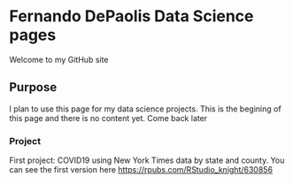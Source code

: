 # Fernando DePaolis Data Science pages
Welcome to my GitHub site


## Purpose
I plan to use this page for my data science projects. This is the begining of this page and there is no content yet. Come back later

### Project
First project: COVID19 using New York Times data by state and county. You can see the first version here https://rpubs.com/RStudio_knight/630856


